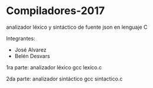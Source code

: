# Compiladores-2017
analizador léxico y sintáctico de fuente json en lenguaje C

Integrantes:
- José Alvarez
- Belén Desvars

1ra parte:
analizador léxico
gcc lexico.c

2da parte:
analizador sintáctico
gcc sintactico.c